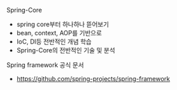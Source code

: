 Spring-Core
 - spring core부터 하나하나 뜯어보기
 - bean, context, AOP를 기반으로
 - IoC, DI등 전반적인 개념 학습
 - Spring-Core의 전반적인 기술 및 분석

Spring framework 공식 문서
 - https://github.com/spring-projects/spring-framework
